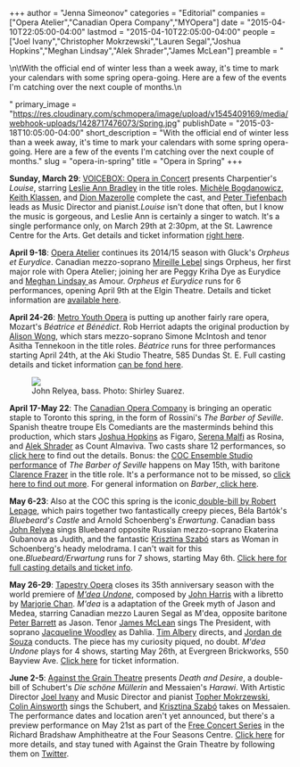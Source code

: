 +++
author = "Jenna Simeonov"
categories = "Editorial"
companies = ["Opera Atelier","Canadian Opera Company","MYOpera"]
date = "2015-04-10T22:05:00-04:00"
lastmod = "2015-04-10T22:05:00-04:00"
people = ["Joel Ivany","Christopher Mokrzewski","Lauren Segal","Joshua Hopkins","Meghan Lindsay","Alek Shrader","James McLean"]
preamble = "<p>\n\tWith the official end of winter less than a week away, it's time to mark your calendars with some spring opera-going. Here are a few of the events I'm catching over the next couple of months.\n</p>"
primary_image = "https://res.cloudinary.com/schmopera/image/upload/v1545409169/media/webhook-uploads/1428717476073/Spring.jpg"
publishDate = "2015-03-18T10:05:00-04:00"
short_description = "​With the official end of winter less than a week away, it&#039;s time to mark your calendars with some spring opera-going. Here are a few of the events I&#039;m catching over the next couple of months."
slug = "opera-in-spring"
title = "Opera in Spring"
+++

<p>
	<strong>Sunday, March 29</strong>: <a href="http://www.operainconcert.com/Louise.html" target="_blank">VOICEBOX: Opera in Concert</a> presents Charpentier's <em>Louise</em>, starring <a href="http://www.leslieannbradley.com/" target="_blank">Leslie Ann Bradley</a> in the title roles. <a href="http://www.michele-bogdanowicz.com/" target="_blank">Michèle Bogdanowicz</a>, <a href="http://www.keithklassen.com/" target="_blank">Keith Klassen</a>, and <a href="http://www.domoneyartists.com/Baritone/Mazerolle_Bio/mazerolle_bio.html" target="_blank">Dion Mazerolle</a> complete the cast, and <a href="https://twitter.com/petertiefenbach" target="_blank">Peter Tiefenbach</a> leads as Music Director and pianist.<em>Louise</em> isn't done that often, but I know the music is gorgeous, and Leslie Ann is certainly a singer to watch. It's a single performance only, on March 29th at 2:30pm, at the St. Lawrence Centre for the Arts. Get details and ticket information <a href="http://www.operainconcert.com/Louise.html" target="_blank">right here</a>.<br>
</p>
<p>
	<strong>April 9-18</strong>: <a href="http://www.operaatelier.com/season/14-15-season/" target="_blank">Opera Atelier</a> continues its 2014/15 season with Gluck's <em>Orpheus et Eurydice</em>. Canadian mezzo-soprano <a href="http://www.coc.ca/PerformancesAndTickets/FreeConcertSeries.aspx" target="_blank">Mireille Lebel</a> sings Orpheus, her first major role with Opera Atelier; joining her are Peggy Kriha Dye as Eurydice and <a href="http://www.meghanlindsay.com/" target="_blank">Meghan Lindsay </a>as Amour. <em>Orpheus et Eurydice</em> runs for 6 performances, opening April 9th at the Elgin Theatre. Details and ticket information are <a href="http://www.operaatelier.com/season/14-15-season/" target="_blank">available here</a>.
</p>
<p>
	<strong>April 24-26</strong>: <a href="http://www.metroyouthopera.ca/" target="_blank">Metro Youth Opera</a> is putting up another fairly rare opera, Mozart's <em>Béatrice et Bénédict</em>. Rob Herriot adapts the original production by <a href="https://twitter.com/alleywo" target="_blank">Alison Wong</a>, which stars mezzo-soprano Simone McIntosh and tenor Asitha Tennekoon in the title roles. <em>Béatrice</em> runs for three performances starting April 24th, at the Aki Studio Theatre, 585 Dundas St. E. Full casting details and ticket information <a href="http://www.metroyouthopera.ca/201415-season/" target="_blank">can be fond here</a>.
</p>
<figure data-type="image"><a href="https://res.cloudinary.com/schmopera/image/upload/v1545409169/media/webhook-uploads/1428717616453/JohnRelyea-pc-ShirleySuarez.jpg"><img data-resize-src="http://lh3.googleusercontent.com/f5sboKJKRkRhXmuE-Rvv4SM8d193_OVxKP8NlGhd2OWyM-yEf2apUz6_CKKKv7eSviDZFx2VJZD4qatc85bH97_ZKn_8" src="http://lh3.googleusercontent.com/f5sboKJKRkRhXmuE-Rvv4SM8d193_OVxKP8NlGhd2OWyM-yEf2apUz6_CKKKv7eSviDZFx2VJZD4qatc85bH97_ZKn_8=s1200"></a><figcaption>
John Relyea, bass. Photo: Shirley Suarez.
</figcaption></figure>
<p>
	<strong>April 17-May 22</strong>: The <a href="http://www.coc.ca/PerformancesAndTickets/1415Season/BarberofSeville.aspx" target="_blank">Canadian Opera Company</a> is bringing an operatic staple to Toronto this spring, in the form of Rossini's <em>The Barber of Seville</em>. Spanish theatre troupe Els Comediants are the masterminds behind this production, which stars <a href="http://joshuahopkins.com/" target="_blank">Joshua Hopkins</a> as Figaro, <a href="http://www.serenamalfi.com/" target="_blank">Serena Malfi</a> as Rosina, and <a href="https://twitter.com/alekshrader" target="_blank">Alek Shrader</a> as Count Almaviva. Two casts share 12 performances, so <a href="http://www.coc.ca/PerformancesAndTickets/1415Season/BarberofSeville.aspx" target="_blank">click here</a> to find out the details. Bonus: the <a href="http://www.coc.ca/PerformancesAndTickets/1415Season/BarberofSeville/EnsembleStudioPerformance.aspx" target="_blank">COC Ensemble Studio performance</a> of <em>The Barber of Seville</em> happens on May 15th, with baritone <a href="https://twitter.com/clarencefrazer" target="_blank">Clarence Frazer</a> in the title role. It's a performance not to be missed, so <a href="http://www.coc.ca/PerformancesAndTickets/1415Season/BarberofSeville/EnsembleStudioPerformance.aspx" target="_blank">click here to find out more</a>. For general information on <em>Barber</em>,<a href="http://www.coc.ca/PerformancesAndTickets/1415Season/BarberofSeville.aspx" target="_blank"> click here</a>.<br>
</p>
<p>
	<strong>May 6-23</strong>: Also at the COC this spring is the iconic<a href="http://www.coc.ca/PerformancesAndTickets/1415Season/BluebeardErwartung.aspx" target="_blank"> double-bill by Robert Lepage</a>, which pairs together two fantastically creepy pieces, Béla Bartók's <em>Bluebeard's Castle</em> and Arnold Schoenberg's <em>Erwartung</em>. Canadian bass <a href="http://www.johnrelyea.com/" target="_blank">John Relyea</a> sings Bluebeard opposite Russian mezzo-soprano Ekaterina Gubanova as Judith, and the fantastic <a href="http://www.krisztinaszabo.com/" target="_blank">Krisztina Szabó</a> stars as Woman in Schoenberg's heady melodrama. I can't wait for this one.<em>Bluebeard/Erwartung</em> runs for 7 shows, starting May 6th. <a href="http://www.coc.ca/PerformancesAndTickets/1415Season/BluebeardErwartung.aspx" target="_blank">Click here for full casting details and ticket info</a>.
</p>
<p>
	<strong>May 26-29</strong>: <a href="https://tapestryopera.com/mdea-undone/" target="_blank">Tapestry Opera</a> closes its 35th anniversary season with the world premiere of <a href="https://tapestryopera.com/mdea-undone/" target="_blank"><em>M'dea Undone</em></a>, composed by <a href="http://www.whatjohnharrisdoes.info/Biography.html" target="_blank">John Harris</a> with a libretto by <a href="http://www.marjoriechan.com/Marjorie_Chan/Welcome.html" target="_blank">Marjorie Chan</a>. <i>M'dea</i> is a adaptation of the Greek myth of Jason and Medea, starring Canadian mezzo Lauren Segal as M'dea, opposite baritone <a href="http://zemskygreenartists.com/product/peter-barrett/" target="_blank">Peter Barrett</a> as Jason. Tenor <a href="https://tapestryopera.com/mdea-undone/#james" target="_blank">James McLean</a> sings The President, with soprano <a href="http://deanartists.com/artist/jacqueline-woodley/" target="_blank">Jacqueline Woodley</a> as Dahlia. <a href="https://tapestryopera.com/mdea-undone/#tim" target="_blank">Tim Albery</a> directs, and <a href="https://tapestryopera.com/mdea-undone/#jordan" target="_blank">Jordan de Souza</a> conducts. The piece has my curiosity piqued, no doubt. <em>M'dea Undone</em> plays for 4 shows, starting May 26th, at Evergreen Brickworks, 550 Bayview Ave. <a href="https://tapestryopera.yapsody.com/event/index/8368/mdea-undone-world-premiere" target="_blank">Click here</a> for ticket information.
</p>
<p>
	<strong>June 2-5</strong>: <a href="http://againstthegraintheatre.com/shows/deathanddesire" target="_blank">Against the Grain Theatre</a> presents <em>Death and Desire</em>, a double-bill of Schubert's <em>Die schöne Müllerin</em> and Messaien's <em>Harawi</em>. With Artistic Director <a href="http://www.joelivany.com/index/welcome.html" target="_blank">Joel Ivany</a> and Music Director and pianist <a href="http://www.christophermokrzewski.com/" target="_blank">Topher Mokrzewski</a>, <a href="http://www.colinainsworth.ca/" target="_blank">Colin Ainsworth</a> sings the Schubert, and <a href="http://www.krisztinaszabo.com/" target="_blank">Krisztina Szabó</a> takes on Messaien. The performance dates and location aren't yet announced, but there's a preview performance on May 21st as part of the <a href="http://www.coc.ca/PerformancesAndTickets/FreeConcertSeries.aspx" target="_blank">Free Concert Series</a> in the Richard Bradshaw Amphitheatre at the Four Seasons Centre. <a href="http://againstthegraintheatre.com/shows/deathanddesire" target="_blank">Click here</a> for more details, and stay tuned with Against the Grain Theatre by following them on <a href="https://twitter.com/AtGTheatre" target="_blank">Twitter</a>.
</p>
